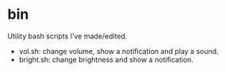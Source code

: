 # bin
Utility bash scripts I've made/edited.

* vol.sh: change volume, show a notification and play a sound.
* bright.sh: change brightness and show a notification.
